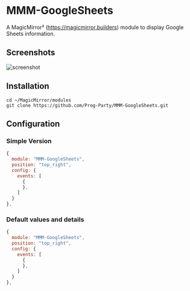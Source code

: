 # MMM-GoogleSheets
A MagicMirror² (https://magicmirror.builders) module to display Google Sheets information.

## Screenshots
![screenshot]()


## Installation
```shell
cd ~/MagicMirror/modules
git clone https://github.com/Prog-Party/MMM-GoogleSheets.git
```

## Configuration
### Simple Version
```javascript
{
  module: "MMM-GoogleSheets",
  position: "top_right",
  config: {
    events: [
      {
      },
    ]
  }
},
```
### Default values and details
```javascript
{
  module: "MMM-GoogleSheets",
  position: "top_right",
  config: {
    events: [
      {
      },
    ]
  }
},
```
